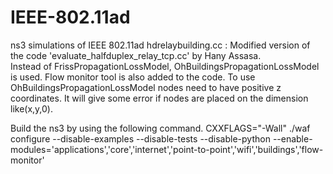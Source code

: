 # IEEE-802.11ad
ns3 simulations of IEEE 802.11ad
hdrelaybuilding.cc : 
Modified version of the code 'evaluate_halfduplex_relay_tcp.cc' by Hany Assasa.  
Instead of FrissPropagationLossModel, OhBuildingsPropagationLossModel is used.
Flow monitor tool is also added to the code.
To use OhBuildingsPropagationLossModel nodes need to have positive z coordinates. It will give some error if nodes are placed on the dimension like(x,y,0).

Build the ns3 by using the following command.
CXXFLAGS="-Wall" ./waf configure --disable-examples --disable-tests --disable-python --enable-modules='applications','core','internet','point-to-point','wifi','buildings','flow-monitor'
